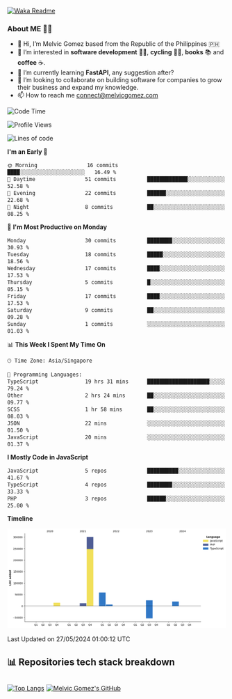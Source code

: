 [![Waka Readme](https://github.com/melvicgomez/melvicgomez/actions/workflows/main.yml/badge.svg)](https://github.com/melvicgomez/melvicgomez/actions/workflows/main.yml)

### **About ME 🚴🏻** 
- 👋 Hi, I’m Melvic Gomez based from the Republic of the Philippines 🇵🇭
- 👀 I’m interested in **software development** 👨‍💻, **cycling** 🚴‍♂️, **books** 📚 and **coffee** ☕. 
- 🌱 I’m currently learning **FastAPI**, any suggestion after?
- 💞️ I’m looking to collaborate on building software for companies to grow their business and expand my knowledge.
- 📫 How to reach me <connect@melvicgomez.com>
 
<!--START_SECTION:waka-->
![Code Time](http://img.shields.io/badge/Code%20Time-3%2C059%20hrs%2028%20mins-blue)

![Profile Views](http://img.shields.io/badge/Profile%20Views-0-blue)

![Lines of code](https://img.shields.io/badge/From%20Hello%20World%20I%27ve%20Written-433.1%20thousand%20lines%20of%20code-blue)

**I'm an Early 🐤** 

```text
🌞 Morning                16 commits          ████░░░░░░░░░░░░░░░░░░░░░   16.49 % 
🌆 Daytime                51 commits          █████████████░░░░░░░░░░░░   52.58 % 
🌃 Evening                22 commits          ██████░░░░░░░░░░░░░░░░░░░   22.68 % 
🌙 Night                  8 commits           ██░░░░░░░░░░░░░░░░░░░░░░░   08.25 % 
```
📅 **I'm Most Productive on Monday** 

```text
Monday                   30 commits          ████████░░░░░░░░░░░░░░░░░   30.93 % 
Tuesday                  18 commits          █████░░░░░░░░░░░░░░░░░░░░   18.56 % 
Wednesday                17 commits          ████░░░░░░░░░░░░░░░░░░░░░   17.53 % 
Thursday                 5 commits           █░░░░░░░░░░░░░░░░░░░░░░░░   05.15 % 
Friday                   17 commits          ████░░░░░░░░░░░░░░░░░░░░░   17.53 % 
Saturday                 9 commits           ██░░░░░░░░░░░░░░░░░░░░░░░   09.28 % 
Sunday                   1 commits           ░░░░░░░░░░░░░░░░░░░░░░░░░   01.03 % 
```


📊 **This Week I Spent My Time On** 

```text
🕑︎ Time Zone: Asia/Singapore

💬 Programming Languages: 
TypeScript               19 hrs 31 mins      ████████████████████░░░░░   79.24 % 
Other                    2 hrs 24 mins       ██░░░░░░░░░░░░░░░░░░░░░░░   09.77 % 
SCSS                     1 hr 58 mins        ██░░░░░░░░░░░░░░░░░░░░░░░   08.03 % 
JSON                     22 mins             ░░░░░░░░░░░░░░░░░░░░░░░░░   01.50 % 
JavaScript               20 mins             ░░░░░░░░░░░░░░░░░░░░░░░░░   01.37 % 
```

**I Mostly Code in JavaScript** 

```text
JavaScript               5 repos             ██████████░░░░░░░░░░░░░░░   41.67 % 
TypeScript               4 repos             ████████░░░░░░░░░░░░░░░░░   33.33 % 
PHP                      3 repos             ██████░░░░░░░░░░░░░░░░░░░   25.00 % 
```



**Timeline**

![Lines of Code chart](https://raw.githubusercontent.com/melvicgomez/melvicgomez/master/assets/bar_graph.png)


 Last Updated on 27/05/2024 01:00:12 UTC
<!--END_SECTION:waka-->


## 📊 Repositories tech stack breakdown
<div style="display:inline-flex;">

<div style="margin-right:5px;">

[![Top Langs](https://github-readme-stats.vercel.app/api/top-langs/?username=melvicgomez&count_private=true&show_icons=true&bg_color=202124&title_color=D12A1E&icon_color=FAD127&text_color=ffffff)](https://melvicgomez.com)
</div>

[![Melvic Gomez's GitHub](https://github-readme-stats.vercel.app/api?username=melvicgomez&count_private=true&show_icons=true&bg_color=202124&title_color=D12A1E&icon_color=FAD127&text_color=ffffff)](https://github.com/melvicgomez)
<div>
